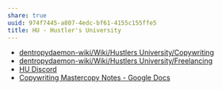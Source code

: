 ```yaml
---
share: true
uuid: 974f7445-a807-4edc-bf61-4155c155ffe5
title: HU - Hustler's University
---
```

* [dentropydaemon-wiki/Wiki/Hustlers University/Copywriting](/undefined)
* [dentropydaemon-wiki/Wiki/Hustlers University/Freelancing](/undefined)
* [HU Discord](https://discord.com/channels/978749279508258856/978776053730377739)
* [Copywriting Mastercopy Notes - Google Docs](https://docs.google.com/document/d/1NdUvcthwm3wxcxKGLIW-ww5eLZA2oyQ0tAjj2HfFx-4/edit#)